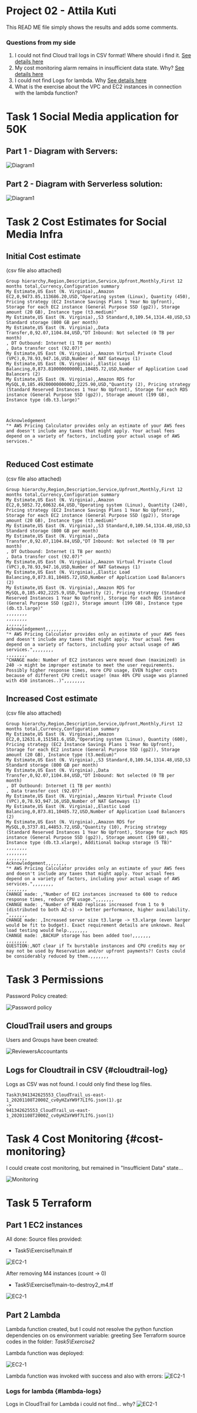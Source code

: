 Project 02 - Attila Kuti
=================================

This READ ME file simply shows the results and adds some comments.


### Questions from my side
1. I could not find Cloud trail logs in CSV format! Where should i find it. [See details here](#cloudtrail-log)
2. My cost monitoring alarm remains in insufficient data state. Why? [See details here](#cost-monitoring)
3. I could not find Logs for lambda. Why [See details here](#lambda-logs)
4. What is the exercise about the VPC and EC2 instances in connection with the lambda function?



# Task 1 Social Media application for 50K
## Part 1 - Diagram with Servers:

![Diagram1](Task1-2\p02_task1_akuti_20201107.png)

## Part 2 - Diagram with Serverless solution:

![Diagram1](Task1-2\p02_task2_akuti_20201107.png)

# Task 2 Cost Estimates for Social Media Infra

## Initial Cost estimate
(csv file also attached)

```
Group hierarchy,Region,Description,Service,Upfront,Monthly,First 12 months total,Currency,Configuration summary
My Estimate,US East (N. Virginia),,Amazon EC2,0,9473.85,113686.20,USD,"Operating system (Linux), Quantity (450), Pricing strategy (EC2 Instance Savings Plans 1 Year No Upfront), Storage for each EC2 instance (General Purpose SSD (gp2)), Storage amount (20 GB), Instance type (t3.medium)"
My Estimate,US East (N. Virginia),,S3 Standard,0,109.54,1314.48,USD,S3 Standard storage (800 GB per month)
My Estimate,US East (N. Virginia),,Data Transfer,0,92.07,1104.84,USD,"DT Inbound: Not selected (0 TB per month) 
, DT Outbound: Internet (1 TB per month) 
, Data transfer cost (92.07)"
My Estimate,US East (N. Virginia),,Amazon Virtual Private Cloud (VPC),0,78.93,947.16,USD,Number of NAT Gateways (1)
My Estimate,US East (N. Virginia),,Elastic Load Balancing,0,873.8100000000001,10485.72,USD,Number of Application Load Balancers (2)
My Estimate,US East (N. Virginia),,Amazon RDS for MySQL,0,185.49200000000002,2225.90,USD,"Quantity (2), Pricing strategy (Standard Reserved Instances 1 Year No Upfront), Storage for each RDS instance (General Purpose SSD (gp2)), Storage amount (199 GB), Instance type (db.t3.large)"



Acknowledgement
"* AWS Pricing Calculator provides only an estimate of your AWS fees and doesn't include any taxes that might apply. Your actual fees depend on a variety of factors, including your actual usage of AWS services."


```

## Reduced Cost estimate
(csv file also attached)

```
Group hierarchy,Region,Description,Service,Upfront,Monthly,First 12 months total,Currency,Configuration summary
My Estimate,US East (N. Virginia),,Amazon EC2,0,5052.72,60632.64,USD,"Operating system (Linux), Quantity (240), Pricing strategy (EC2 Instance Savings Plans 1 Year No Upfront), Storage for each EC2 instance (General Purpose SSD (gp2)), Storage amount (20 GB), Instance type (t3.medium)"
My Estimate,US East (N. Virginia),,S3 Standard,0,109.54,1314.48,USD,S3 Standard storage (800 GB per month)
My Estimate,US East (N. Virginia),,Data Transfer,0,92.07,1104.84,USD,"DT Inbound: Not selected (0 TB per month) 
, DT Outbound: Internet (1 TB per month) 
, Data transfer cost (92.07)"
My Estimate,US East (N. Virginia),,Amazon Virtual Private Cloud (VPC),0,78.93,947.16,USD,Number of NAT Gateways (1)
My Estimate,US East (N. Virginia),,Elastic Load Balancing,0,873.81,10485.72,USD,Number of Application Load Balancers (2)
My Estimate,US East (N. Virginia),,Amazon RDS for MySQL,0,185.492,2225.9,USD,"Quantity (2), Pricing strategy (Standard Reserved Instances 1 Year No Upfront), Storage for each RDS instance (General Purpose SSD (gp2)), Storage amount (199 GB), Instance type (db.t3.large)"
,,,,,,,,
,,,,,,,,
,,,,,,,,
Acknowledgement,,,,,,,,
"* AWS Pricing Calculator provides only an estimate of your AWS fees and doesn't include any taxes that might apply. Your actual fees depend on a variety of factors, including your actual usage of AWS services.",,,,,,,,
,,,,,,,,
"CHANGE made: Number of EC2 instances were moved down (maximized) in 240 -> might be improper estimate to meet the user requirements. Possibly higher response times, more CPU usage, EVEN higher costs because of different CPU credit usage! (max 40% CPU usage was planned with 450 instances..)",,,,,,,,

```

## Increased Cost estimate
(csv file also attached)

```
Group hierarchy,Region,Description,Service,Upfront,Monthly,First 12 months total,Currency,Configuration summary
My Estimate,US East (N. Virginia),,Amazon EC2,0,12631.8,151581.6,USD,"Operating system (Linux), Quantity (600), Pricing strategy (EC2 Instance Savings Plans 1 Year No Upfront), Storage for each EC2 instance (General Purpose SSD (gp2)), Storage amount (20 GB), Instance type (t3.medium)"
My Estimate,US East (N. Virginia),,S3 Standard,0,109.54,1314.48,USD,S3 Standard storage (800 GB per month)
My Estimate,US East (N. Virginia),,Data Transfer,0,92.07,1104.84,USD,"DT Inbound: Not selected (0 TB per month) 
, DT Outbound: Internet (1 TB per month) 
, Data transfer cost (92.07)"
My Estimate,US East (N. Virginia),,Amazon Virtual Private Cloud (VPC),0,78.93,947.16,USD,Number of NAT Gateways (1)
My Estimate,US East (N. Virginia),,Elastic Load Balancing,0,873.81,10485.72,USD,Number of Application Load Balancers (2)
My Estimate,US East (N. Virginia),,Amazon RDS for MySQL,0,3737.81,44853.72,USD,"Quantity (10), Pricing strategy (Standard Reserved Instances 1 Year No Upfront), Storage for each RDS instance (General Purpose SSD (gp2)), Storage amount (199 GB), Instance type (db.t3.xlarge), Additional backup storage (5 TB)"
,,,,,,,,
,,,,,,,,
,,,,,,,,
Acknowledgement,,,,,,,,
"* AWS Pricing Calculator provides only an estimate of your AWS fees and doesn't include any taxes that might apply. Your actual fees depend on a variety of factors, including your actual usage of AWS services.",,,,,,,,
,,,,,,,,
CHANGE made: ,"Number of EC2 instances increased to 600 to reduce response times, reduce CPU usage.",,,,,,,
CHANGE made: ,"Number of READ replicas increased from 1 to 9 (distributed to both AZ-s) -> better performance, higher availability. ",,,,,,,
CHANGE made: ,Increased server size t3.large -> t3.xlarge (even larger would be fit to budget). Exact requirement details are unknown. Real load testing would help.,,,,,,,
CHANGE made: ,BACKUP storage has been added too!,,,,,,,
,,,,,,,,
QUESTION:,NOT clear if Tx burstable instances and CPU credits may or may not be used by Reservation and/or upfront payments?! Costs could be considerably reduced by them.,,,,,,,

```

# Task 3 Permissions

Password Policy created:

![Password policy](Task3\udacity_password_policy.png)

## CloudTrail users and groups

Users and Groups have been created:

![ReviewersAccountants](Task3\users-and-groups.png)

## Logs for Cloudtrail in CSV {#cloudtrail-log}

Logs as CSV was not found.
I could only find these log files.

```
Task3\941342625553_CloudTrail_us-east-1_20201108T2000Z_cv0yHZaYW9f7LIfG.json(1).gz 
->
941342625553_CloudTrail_us-east-1_20201108T2000Z_cv0yHZaYW9f7LIfG.json(1)

```

# Task 4 Cost Monitoring {#cost-monitoring}

I could create cost monitoring, but remained in "Insufficient Data" state...

![Monitoring](Task4\Cloudwatch_Alarm.png)


# Task 5 Terraform

## Part 1 EC2 instances

All done: 
Source files provided:

- Task5\Exercise1\main.tf

![EC2-1](Task5\Terraform_1_1.png)


After removing M4 instances (count -> 0)

- Task5\Exercise1\main-to-destroy2_m4.tf

![EC2-1](Task5\Terraform_1_2.png)


## Part 2 Lambda

Lambda function created, but I could not resolve the python function dependencies on os environment variable: greeting
See Terraform source codes in the folder: *Task5\Exercise2*

Lambda function was deployed:

![EC2-1](Task5\lambda_deployed.png)

Lambda function was invoked with success and also with errors:
![EC2-1](Task5\lambda_monitor.png)

### Logs for lambda {#lambda-logs}
Logs in CloudTrail for Lambda i could not find... why?
![EC2-1](Task5\log_groups.png)




